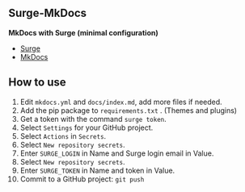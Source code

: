 ## Surge-MkDocs

**MkDocs with Surge (minimal configuration)**

- [Surge](https://surge.sh/)
- [MkDocs](https://www.mkdocs.org/)

## How to use

1. Edit `mkdocs.yml` and `docs/index.md`, add more files if needed.
2. Add the pip package to `requirements.txt` . (Themes and plugins)
3. Get a token with the command `surge token`.
4. Select `Settings` for your GitHub project.
5. Select `Actions` in `Secrets`.
6. Select `New repository secrets`.
7. Enter `SURGE_LOGIN` in Name and Surge login email in Value.
6. Select `New repository secrets`.
9. Enter `SURGE_TOKEN` in Name and token in Value.
10. Commit to a GitHub project: `git push`
